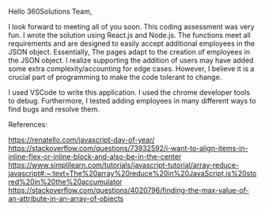 Hello 360Solutions Team,

I look forward to meeting all of you soon. This coding assessment was very fun. I wrote the solution using React.js and Node.js. 
The functions meet all requirements and are designed to easily accept additional employees in the JSON object. Essentially, The pages adapt to the creation of employees in the JSON object. I realize supporting the addition of users may have added some extra complexity/accounting for edge cases. However, I believe it is a crucial part of programming to make the code tolerant to change.


I used VSCode to write this application. I used the chrome developer tools to debug. Furthermore, I tested adding employees in many different ways to find bugs and resolve them.

References:

https://renatello.com/javascript-day-of-year/
https://stackoverflow.com/questions/73932592/i-want-to-align-items-in-inline-flex-or-inline-block-and-also-be-in-the-center
https://www.simplilearn.com/tutorials/javascript-tutorial/array-reduce-javascript#:~:text=The%20array%20reduce%20in%20JavaScript,is%20stored%20in%20the%20accumulator
https://stackoverflow.com/questions/4020796/finding-the-max-value-of-an-attribute-in-an-array-of-objects






